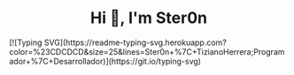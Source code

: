 <h1 align="center">Hi 👋, I'm Ster0n</h1>
[![Typing SVG](https://readme-typing-svg.herokuapp.com?color=%23CDCDCD&size=25&lines=Ster0n+%7C+TizianoHerrera;Programador+%7C+Desarrollador)](https://git.io/typing-svg) <br>
